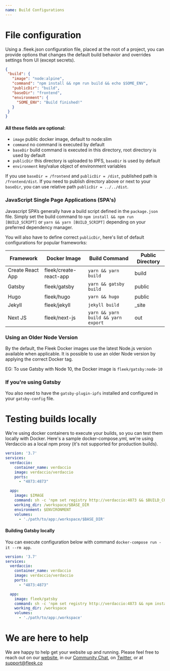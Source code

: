 ```yaml
---
name: Build Configurations
---
```


# File configuration

Using a .fleek.json configuration file, placed at the root of a project, you can provide options that changes the default build behavior and overrides settings from UI (except secrets).

```json
{
 "build": {
   "image": "node:alpine",
   "command": "npm install && npm run build && echo $SOME_ENV",
   "publicDir": "build",
   "baseDir": "frontend",
   "environment": {
     "SOME_ENV": "Build finished!"
   }
 }
}
```

#### All these fields are optional:

- `image` public docker image, default to node:slim
- `command` no command is executed by default
- `baseDir` build command is executed in this directory, root directory is used by default
- `publicDir` this directory is uploaded to IPFS, `baseDir` is used by default
- `environment` key/value object of environment variables

If you use `baseDir = /frontend` and `publicDir = /dist`, published path is `/frontend/dist`. If you need to publish directory above or next to your `baseDir`, you can use relative path `publicDir = ../../dist`.

### JavaScript Single Page Applications (SPA's)
Javascript SPA’s generally have a build script defined in the `package.json` file. Simply set the build command to `npm install && npm run [BUILD_SCRIPT]` or `yarn && yarn [BUILD_SCRIPT]` depending on your preferred dependency manager.

You will also have to define correct `publicDir`, here's list of default configurations for popular frameworks:

<div id="framework-list">

| Framework          | Docker Image           | Build Command                       | Public Directory |
|--------------------|------------------------|-------------------------------------|------------------|
| Create React App   | fleek/create-react-app | `yarn && yarn build`                | build            |
| Gatsby             | fleek/gatsby           | `yarn && gatsby build`              | public           |
| Hugo               | fleek/hugo             | `yarn && hugo`                      | public           |
| Jekyll             | fleek/jekyll           | `jekyll build`                      | _site            |
| Next JS            | fleek/next-js          | `yarn && yarn build && yarn export` | out              |

</div>

### Using an Older Node Version

By the default, the Fleek Docker images use the latest Node.js version available when applicable. It is possible to use an older Node version by applying the correct Docker tag.

EG: To use Gatsby with Node 10, the Docker image is `fleek/gatsby:node-10`

### If you're using Gatsby

You also need to have the `gatsby-plugin-ipfs` installed and configured in your `gatsby-config` file.

# Testing builds locally

We're using docker containers to execute your builds, so you can test them locally with Docker. Here's a sample docker-compose.yml, we're using Verdaccio as a local npm proxy (it's not supported for production builds).

```yaml
version: '3.7'
services:
  verdaccio:
    container_name: verdaccio
    image: verdaccio/verdaccio
    ports:
      - "4873:4873"

  app:
    image: $IMAGE
    command: sh -c 'npm set registry http://verdaccio:4873 && $BUILD_COMMAND'
    working_dir: /workspace/$BASE_DIR
    environment: $ENVIRONMENT
    volumes:
      - './path/to/app:/workspace/$BASE_DIR'
```

#### Building Gatsby locally

You can execute configuration below with command `docker-compose run -it --rm app`.

```yaml
version: '3.7'
services:
  verdaccio:
    container_name: verdaccio
    image: verdaccio/verdaccio
    ports:
      - "4873:4873"

  app:
    image: fleek/gatsby
    command: sh -c 'npm set registry http://verdaccio:4873 && npm install && npm run build'
    working_dir: /workspace
    volumes:
      - './path/to/app:/workspace'
```


# We are here to help

We are happy to help get your website up and running. Please feel free to reach out on our [website](https://fleek.co), in our [Community Chat](https://join.slack.com/t/fleek-public/shared_invite/zt-bxna7y1d-PbVdut4rgHt5jM6Zjg9g9A), on [Twitter](https://twitter.com/FleekHQ), or at support@fleek.co
